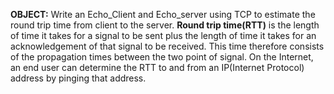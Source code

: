 **OBJECT:** Write an Echo_Client and Echo_server using TCP to
estimate the round trip time from client to the server.
**Round trip time(RTT)** is the length of time it takes for a signal to be sent plus the
length of time it takes for an acknowledgement of that signal to be received. This
time therefore consists of the propagation times between the
two point of signal. On the Internet, an end user can determine the
RTT to and from an IP(Internet Protocol) address by pinging that address.